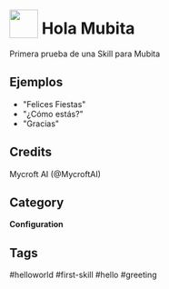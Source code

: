 # <img src='https://raw.githack.com/FortAwesome/Font-Awesome/master/svgs/solid/smile.svg' card_color='#22a7f0' width='50' height='50' style='vertical-align:bottom'/> Hola Mubita
Primera prueba de una Skill para Mubita

## Ejemplos
* "Felices Fiestas"
* "¿Cómo estás?"
* "Gracias"

## Credits
Mycroft AI (@MycroftAI)

## Category
**Configuration**

## Tags
#helloworld
#first-skill
#hello
#greeting
